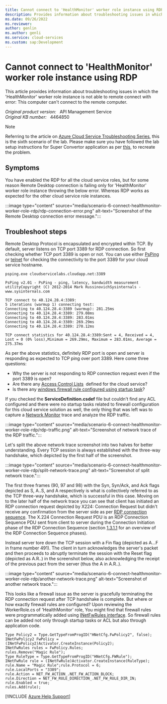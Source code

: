 ```yaml
---
title: Cannot connect to 'HealthMonitor' worker role instance using RDP
description: Provides information about troubleshooting issues in which the 'HealthMonitor' worker role instance is not able to remote connect.
ms.date: 09/26/2022
ms.reviewer: 
author: genlin
ms.author: genli
ms.service: cloud-services
ms.custom: sap:Development
---
```

# Cannot connect to 'HealthMonitor' worker role instance using RDP

This article provides information about troubleshooting issues in which the 'HealthMonitor' worker role instance is not able to remote connect with error: This computer can't connect to the remote computer.

_Original product version:_ &nbsp; API Management Service  
_Original KB number:_ &nbsp; 4464850

> [!NOTE]
> Referring to the article on [Azure Cloud Service Troubleshooting Series](https://support.microsoft.com/help/4466645), this is the sixth scenario of the lab. Please make sure you have followed the lab setup instructions for Super Convertor application as per [this](https://github.com/prchanda/superconvertor), to recreate the problem.

## Symptoms

You have enabled the RDP for all the cloud service roles, but for some reason Remote Desktop connection is failing only for 'HealthMonitor' worker role instance throwing the below error. Whereas RDP works as expected for the other cloud service role instances.

:::image type="content" source="media/scenario-6-connect-healthmonitor-worker-role-rdp/rdp-connection-error.png" alt-text="Screenshot of the Remote Desktop connection error message.":::

## Troubleshoot steps

Remote Desktop Protocol is encapsulated and encrypted within TCP. By default, server listens on TCP port 3389 for RDP connection. So first checking whether TCP port 3389 is open or not. You can use either [PsPing](/sysinternals/downloads/psping) or [telnet](/windows-server/administration/windows-commands/telnet) for checking the connectivity to the port 3389 for your cloud service hostname.

```console
psping.exe cloudservicelabs.cloudapp.net:3389

PsPing v2.01 - PsPing - ping, latency, bandwidth measurement utilityCopyright (C) 2012-2014 Mark RussinovichSysinternals - www.sysinternals.com

TCP connect to 40.124.28.4:3389:
5 iterations (warmup 1) connecting test:
Connecting to 40.124.28.4:3389 (warmup): 281.25ms
Connecting to 40.124.28.4:3389: 279.08ms
Connecting to 40.124.28.4:3389: 283.01ms
Connecting to 40.124.28.4:3389: 269.29ms
Connecting to 40.124.28.4:3389: 270.12ms

TCP connect statistics for 40.124.28.4:3389:Sent = 4, Received = 4, Lost = 0 (0% loss),Minimum = 269.29ms, Maximum = 283.01ms, Average = 275.37ms
```

As per the above statistics, definitely RDP port is open and server is responding as expected to TCP ping over port 3389. Here come three questions:

- Why the server is not responding to RDP connection request even if the port 3389 is open?
- Are there any [Access Control Lists](/archive/blogs/walterm/windows-azure-paas-acls-are-here)  defined for the cloud service?
- Is there any [windows firewall rule configured using startup task](/azure/cloud-services/cloud-services-startup-tasks-common#add-firewall-rules)?

If you checked the **ServiceDefinition.csdef** file but couldn't find any ACL configured and there were no startup tasks related to firewall configuration for this cloud service solution as well, the only thing that was left was to capture a [Network Monitor](/windows/client-management/troubleshoot-tcpip-netmon) trace and analyze the RDP traffic.

:::image type="content" source="media/scenario-6-connect-healthmonitor-worker-role-rdp/rdp-traffic.png" alt-text="Screenshot of network trace of the RDP traffic.":::

Let's split the above network trace screenshot into two halves for better understanding. Every TCP session is always established with the three-way handshake, which depicted by the first half of the screenshot.

:::image type="content" source="media/scenario-6-connect-healthmonitor-worker-role-rdp/split-network-trace.png" alt-text="Screenshot of split network trace.":::

The first three frames (90, 97 and 98) with the Syn, Syn/Ack, and Ack flags depicted as S, A..S, and A respectively is what is collectively referred to as the TCP three-way handshake, which is successful in this case. Moving on to the later half of the network trace you can see that client has initiated an RDP connection request depicted by X224: Connection Request but didn't receive any confirmation from the server side as per [RDP connection sequence](/openspecs/windows_protocols/ms-rdpbcgr/023f1e69-cfe8-4ee6-9ee0-7e759fb4e4ee?redirectedfrom=MSDN). The X.224 Connection Request PDU is an RDP Connection Sequence PDU sent from client to server during the Connection Initiation phase of the RDP Connection Sequence (section [1.3.1.1](/openspecs/windows_protocols/ms-rdpbcgr/023f1e69-cfe8-4ee6-9ee0-7e759fb4e4ee?redirectedfrom=MSDN) for an overview of the RDP Connection Sequence phases).

Instead server tore down the TCP session with a Fin flag (depicted as A...F in frame number 491). The client in turn acknowledges the server's packet and then proceeds to abruptly terminate the session with the Reset flag (depicted as A.R..) in the screenshot below, also acknowledging the receipt of the previous pact from the server (thus the A in A.R..).

:::image type="content" source="media/scenario-6-connect-healthmonitor-worker-role-rdp/another-network-trace.png" alt-text="Screenshot of another network trace.":::

This looks like a firewall issue as the server is gracefully terminating the RDP connection request after TCP handshake is complete. But where or how exactly firewall rules are configured?
Upon reviewing the WorkerRole.cs of 'HealthMonitor' role, You might find that firewall rules were programmatically added using [INetFwRules interface](/previous-versions/windows/desktop/api/netfw/nn-netfw-inetfwrules). So firewall rules can be added not only through startup tasks or ACL but also through application code.

```console
Type Policy2 = Type.GetTypeFromProgID("HNetCfg.FwPolicy2", false);
INetFwPolicy2 FwPolicy = (INetFwPolicy2)Activator.CreateInstance(Policy2);
INetFwRules rules = FwPolicy.Rules;
rules.Remove("Magic Rule");  
Type RuleType = Type.GetTypeFromProgID("HNetCfg.FWRule");
INetFwRule rule = (INetFwRule)Activator.CreateInstance(RuleType);
rule.Name = "Magic Rule";rule.Protocol = 6;
rule.LocalPorts = "3389";
rule.Action = NET_FW_ACTION_.NET_FW_ACTION_BLOCK;
rule.Direction = NET_FW_RULE_DIRECTION_.NET_FW_RULE_DIR_IN;
rule.Enabled = true;
rules.Add(rule);
```

[!INCLUDE [Azure Help Support](../../../includes/azure-help-support.md)]
